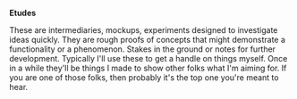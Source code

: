 **Etudes**

These are intermediaries, mockups, experiments designed to investigate ideas
quickly. They are rough proofs of concepts that might demonstrate a
functionality or a phenomenon. Stakes in the ground or notes for further
development. Typically I'll use these to get a handle on things myself. Once in
a while they'll be things I made to show other folks what I'm aiming for. If you
are one of those folks, then probably it's the top one you're meant to hear.
<br>

<div class="dmk-player" data-playlist="etudes/index.json"></div>

<script async type="text/javascript" src="/player/dmk-player.js?v=5"></script>
<script>
window.addEventListener('load', function () {
  var elements = document.getElementsByClassName('dmk-player');
  var players = Array.from(elements).map(function (el) {
    if (el.dataset) {
      var rootUrl = window.location.origin;
      var playlist = el.dataset.playlist;
      var isVideo = !!el.dataset.isVideo;
      var layout = {
        title: false,
        elapsedTime: false
      };
      var options = {
        playlist: playlist,
        isVideo: isVideo,
        rootUrl: rootUrl
      };
      return new DMKPlayer(el, options, layout);
    }
  });
  players.forEach(function (player, index) {
    player.index = index;
    player.on('play', function () {
      players.forEach(function (p) {
        if (p.index !== player.index && p.isPlaying) {
          p.stop();
        }
      });
    });
  });
});
</script>
